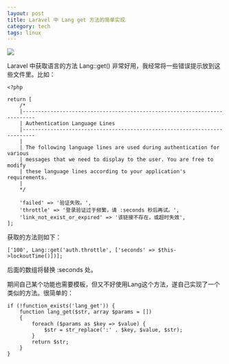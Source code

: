 ```yaml
---
layout: post
title: Laravel 中 Lang get 方法的简单实现
category: tech
tags: linux
---
```


![](https://cdn.kelu.org/blog/tags/laravel.jpg)

Laravel 中获取语言的方法 Lang::get() 非常好用，我经常将一些错误提示放到这些文件里。比如：

    <?php

    return [
        /*
        |--------------------------------------------------------------------------
        | Authentication Language Lines
        |--------------------------------------------------------------------------
        |
        | The following language lines are used during authentication for various
        | messages that we need to display to the user. You are free to modify
        | these language lines according to your application's requirements.
        |
        */

        'failed' => '验证失败。',
        'throttle' => '登录验证过于频繁，请 :seconds 秒后再试。',
        'link_not_exist_or_expired' => '该链接不存在，或超时失效',
    ];
    
获取的方法则如下：
    
    ['100', Lang::get('auth.throttle', ['seconds' => $this->lockoutTime()])];
    
后面的数组将替换 :seconds 处。
    
期间自己某个功能也需要模板，但又不好使用Lang这个方法，遂自己实现了一个类似的方法。很简单的：

    if (!function_exists('lang_get')) {
        function lang_get($str, array $params = [])
        {
            foreach ($params as $key => $value) {
                $str = str_replace(':' . $key, $value, $str);
            }
            return $str;
        }
    }